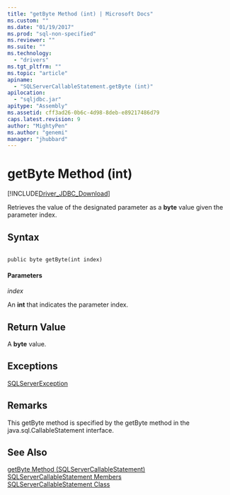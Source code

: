 ```yaml
---
title: "getByte Method (int) | Microsoft Docs"
ms.custom: ""
ms.date: "01/19/2017"
ms.prod: "sql-non-specified"
ms.reviewer: ""
ms.suite: ""
ms.technology: 
  - "drivers"
ms.tgt_pltfrm: ""
ms.topic: "article"
apiname: 
  - "SQLServerCallableStatement.getByte (int)"
apilocation: 
  - "sqljdbc.jar"
apitype: "Assembly"
ms.assetid: cff3ad26-0b6c-4d98-8deb-e89217486d79
caps.latest.revision: 9
author: "MightyPen"
ms.author: "genemi"
manager: "jhubbard"
---
```

# getByte Method (int)
[!INCLUDE[Driver_JDBC_Download](../../../includes/driver_jdbc_download.md)]

  Retrieves the value of the designated parameter as a **byte** value given the parameter index.  
  
## Syntax  
  
```  
  
public byte getByte(int index)  
```  
  
#### Parameters  
 *index*  
  
 An **int** that indicates the parameter index.  
  
## Return Value  
 A **byte** value.  
  
## Exceptions  
 [SQLServerException](../../../connect/jdbc/reference/sqlserverexception-class.md)  
  
## Remarks  
 This getByte method is specified by the getByte method in the java.sql.CallableStatement interface.  
  
## See Also  
 [getByte Method &#40;SQLServerCallableStatement&#41;](../../../connect/jdbc/reference/getbyte-method-sqlservercallablestatement.md)   
 [SQLServerCallableStatement Members](../../../connect/jdbc/reference/sqlservercallablestatement-members.md)   
 [SQLServerCallableStatement Class](../../../connect/jdbc/reference/sqlservercallablestatement-class.md)  
  
  